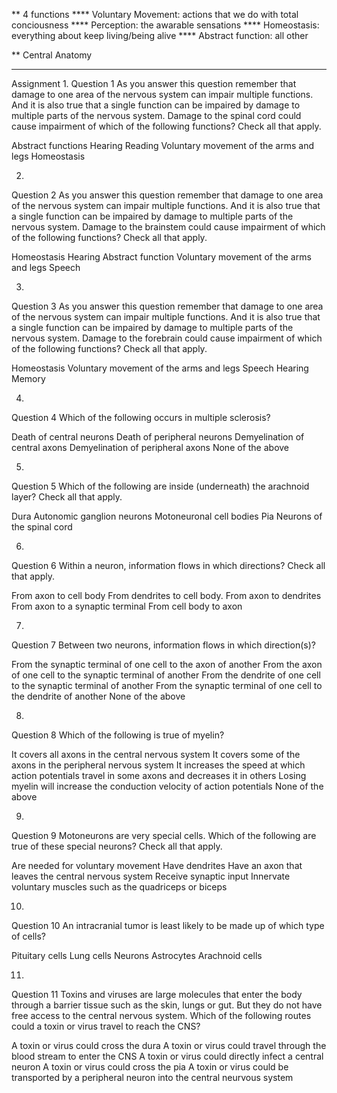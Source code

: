 ** 4 functions
**** Voluntary Movement: actions that we do with total conciousness
**** Perception: the awarable sensations
**** Homeostasis: everything about keep living/being alive
**** Abstract function: all other 

** Central Anatomy
****



Assignment
1.
Question 1
As you answer this question remember that damage to one area of the nervous system can impair multiple functions. And it is also true that a single function can be impaired by damage to multiple parts of the nervous system. Damage to the spinal cord could cause impairment of which of the following functions? Check all that apply.

Abstract functions
Hearing
Reading
Voluntary movement of the arms and legs
Homeostasis

2.
Question 2
As you answer this question remember that damage to one area of the nervous system can impair multiple functions. And it is also true that a single function can be impaired by damage to multiple parts of the nervous system. Damage to the brainstem could cause impairment of which of the following functions? Check all that apply.

Homeostasis
Hearing
Abstract function
Voluntary movement of the arms and legs
Speech

3.
Question 3
As you answer this question remember that damage to one area of the nervous system can impair multiple functions. And it is also true that a single function can be impaired by damage to multiple parts of the nervous system. Damage to the forebrain could cause impairment of which of the following functions? Check all that apply.

Homeostasis
Voluntary movement of the arms and legs
Speech
Hearing
Memory

4.
Question 4
Which of the following occurs in multiple sclerosis? 

Death of central neurons
Death of peripheral neurons
Demyelination of central axons
Demyelination of peripheral axons
None of the above

5.
Question 5
Which of the following are inside (underneath) the arachnoid layer? Check all that apply.

Dura
Autonomic ganglion neurons
Motoneuronal cell bodies
Pia
Neurons of the spinal cord

6.
Question 6
Within a neuron, information flows in which directions? Check all that apply.

From axon to cell body
From dendrites to cell body.
From axon to dendrites
From axon to a synaptic terminal
From cell body to axon

7.
Question 7
Between two neurons, information flows in which direction(s)?

From the synaptic terminal of one cell to the axon of another
From the axon of one cell to the synaptic terminal of another
From the dendrite of one cell to the synaptic terminal of another
From the synaptic terminal of one cell to the dendrite of another
 None of the above

8.
Question 8
Which of the following is true of myelin?

It covers all axons in the central nervous system
It covers some of the axons in the peripheral nervous system
It increases the speed at which action potentials travel in some axons and decreases it in others
Losing myelin will increase the conduction velocity of action potentials
None of the above

9.
Question 9
Motoneurons are very special cells.  Which of the following are true of these special neurons? Check all that apply.

Are needed for voluntary movement
Have dendrites
Have an axon that leaves the central nervous system
Receive synaptic input
Innervate voluntary muscles such as the quadriceps or biceps

10.
Question 10
An intracranial tumor is least likely to be made up of which type of cells?

Pituitary cells
Lung cells
Neurons
Astrocytes
Arachnoid cells

11.
Question 11
Toxins and viruses are large molecules that enter the body through a barrier tissue such as the skin, lungs or gut. But they do not have free access to the central nervous system. Which of the following routes could a toxin or virus travel to reach the CNS?

A toxin or virus could cross the dura
A toxin or virus could travel through the blood stream to enter the CNS
A toxin or virus could directly infect a central neuron
A toxin or virus could cross the pia
A toxin or virus could be transported by a peripheral neuron into the central neurvous system